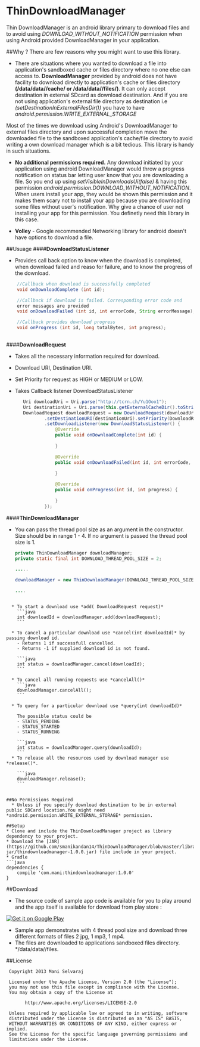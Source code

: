 ThinDownloadManager
===================

Thin DownloadManager is an android library primary to download files and to avoid using *DOWNLOAD_WITHOUT_NOTIFICATION* permission when using Android provided DownloadManager in your application. 


##Why ?
  There are few reasons why you might want to use this library.
  
  * There are situations where you wanted to download a file into application's sandboxed cache or files directory where no one else can access to. **DownloadManager** provided by android does not have facility to download directly to application's cache or files directory **(/data/data/<package>/cache/ or /data/data/<pacakge>/files/)**. It can only accept destination in external SDcard as download destination. And if you are not using application's external file directory as destination i.e *(setDestinationInExternalFilesDir())* you have to have *android.permission.WRITE_EXTERNAL_STORAGE*
  
  Most of the times we download using Android's DownloadManager to external files directory and upon successful completion move the downloaded file to the sandboxed application's cache/file directory to avoid writing a own download manager which is a bit tedious. This library is handy in such situations.
  
  * **No additional permissions required.** Any download initiated by your application using android DownloadManager would throw a progress notification on status bar letting user know that you are downloading a file. So you end up using *setVisibleInDownloadsUi(false)* & having this permission *android.permission.DOWNLOAD_WITHOUT_NOTIFICATION*. When users install your app, they would be shown this permission and it makes them scary not to install your app because you are downloading some files without user's notification. Why give a chance of user not installing your app for this permission. You definetly need this library in this case. 
  
  * **Volley** - Google recommended Networking library for android doesn't have options to download a file. 
  

##Usuage
####**DownloadStatusListener**
  * Provides call back option to know when the download is completed, when download failed and reaso for failure, and to know the progress of the download.
``` java
    //Callback when download is successfully completed
    void onDownloadComplete (int id);

    //Callback if download is failed. Corresponding error code and 
    error messages are provided
    void onDownloadFailed (int id, int errorCode, String errorMessage);

    //Callback provides download progress
    void onProgress (int id, long totalBytes, int progress); 
	
```

####**DownloadRequest**
  * Takes all the necessary information required for download.
  * Download URI, Destination URI.
  * Set Priority for request as HIGH or MEDIUM or LOW.
  * Takes Callback listener DownloadStatusListener

     ``` java
        Uri downloadUri = Uri.parse("http://tcrn.ch/Yu1Ooo1");
        Uri destinationUri = Uri.parse(this.getExternalCacheDir().toString()+"/test.mp4");
        DownloadRequest downloadRequest = new DownloadRequest(downloadUri)
                .setDestinationURI(destinationUri).setPriority(DownloadRequest.Priority.HIGH)
                .setDownloadListener(new DownloadStatusListener() {
                    @Override
                    public void onDownloadComplete(int id) {
                        
                    }

                    @Override
                    public void onDownloadFailed(int id, int errorCode, String errorMessage) {
                        
                    }

                    @Override
                    public void onProgress(int id, int progress) {
                        
                    }
                });

     ```

####**ThinDownloadManager** 
  * You can pass the thread pool size as an argument in the constructor. Size should be in range 1 - 4. If no argument is passed the thread pool size is 1.
  	``` java
    private ThinDownloadManager downloadManager;
    private static final int DOWNLOAD_THREAD_POOL_SIZE = 2;
    
    .....
    
    downloadManager = new ThinDownloadManager(DOWNLOAD_THREAD_POOL_SIZE);
    
    ....
```
  
  * To start a download use *add( DownloadRequest request)*
   	```java
   	int downloadId = downloadManager.add(downloadRequest);
   	```

  * To cancel a particular download use *cancel(int downloadId)* by passing download id. 
  	- Returns 1 if successfull cancelled.
  	- Returns -1 if supplied download id is not found.
  	
  	```java
  	int status = downloadManager.cancel(downloadId);
  	```

  * To cancel all running requests use *cancelAll()*
  	```java
  	downloadManager.cancelAll();
  	```

  * To query for a particular download use *query(int downloadId)*
  
    The possible status could be
  	- STATUS_PENDING
  	- STATUS_STARTED
  	- STATUS_RUNNING
  	
  	```java
  	int status = downloadManager.query(downloadId);
  	```
  * To release all the resources used by download manager use *release()*.
  	
  	```java
  	downloadManager.release();
  	```


##No Permissions Required
  * Unless if you specify download destination to be in external public SDCard location.You might need *android.permission.WRITE_EXTERNAL_STORAGE* permission.

##Setup
* Clone and include the ThinDownloadManager project as library dependency to your project.
* Download the [JAR] (https://github.com/smanikandan14/ThinDownloadManager/blob/master/library-jar/thindownloadmanager-1.0.0.jar) file include in your project. 
* Gradle 
```java
dependencies {
    compile 'com.mani:thindownloadmanager:1.0.0'
}
```

##Download
* The source code of sample app code is available for you to play around and the app itself is available for download from play store :


<a href="https://play.google.com/store/apps/details?id=com.mani.thindownloadmanager.app">
  <img alt="Get it on Google Play"
       src="https://developer.android.com/images/brand/en_app_rgb_wo_60.png" />
</a>

* Sample app demonstrates with 4 thread pool size and download three different formats of files 2 jpg, 1 mp3, 1 mp4.
* The files are downloaded to applications sandboxed files directory. */data/data/<package>/files.


##License
```
 Copyright 2013 Mani Selvaraj
 
 Licensed under the Apache License, Version 2.0 (the "License");
 you may not use this file except in compliance with the License.
 You may obtain a copy of the License at
 
       http://www.apache.org/licenses/LICENSE-2.0
 
 Unless required by applicable law or agreed to in writing, software
 distributed under the License is distributed on an "AS IS" BASIS,
 WITHOUT WARRANTIES OR CONDITIONS OF ANY KIND, either express or implied.
 See the License for the specific language governing permissions and
 limitations under the License.
```



